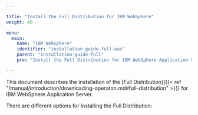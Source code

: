 ```yaml
---

title: "Install the Full Distribution for IBM WebSphere"
weight: 40

menu:
  main:
    name: "IBM WebSphere"
    identifier: "installation-guide-full-was"
    parent: "installation-guide-full"
    pre: "Install the Full Distribution for IBM WebSphere Application Server."

---
```


This document describes the installation of the [Full Distribution]({{< ref "/manual/introduction/downloading-operaton.md#full-distribution" >}}) for IBM WebSphere Application Server.

There are different options for installing the Full Distribution:
